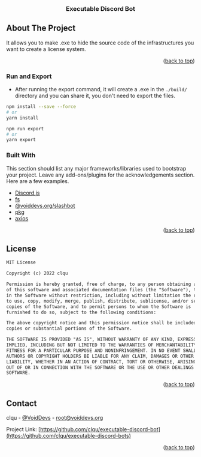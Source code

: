 <div id="top"></div>

<!-- PROJECT LOGO -->
<br />
<div align="center">
  <h3 align="center">Executable Discord Bot</h3>
</div>


<!-- ABOUT THE PROJECT -->
## About The Project

It allows you to make .exe to hide the source code of the infrastructures you want to create a license system.

<p align="right">(<a href="#top">back to top</a>)</p>


### Run and Export
- After running the export command, it will create a .exe in the `./build/` directory and you can share it, you don't need to export the files.

```bash
npm install --save --force
# or
yarn install
```
```bash
npm run export
# or
yarn export
```

### Built With

This section should list any major frameworks/libraries used to bootstrap your project. Leave any add-ons/plugins for the acknowledgements section. Here are a few examples.

* [Discord.js](https://www.npmjs.com/package/discord.js)
* [fs](https://www.npmjs.com/package/fs)
* [@voiddevs.org/slashbot](https://www.npmjs.com/package/@voiddevs.org/slashbot)
* [pkg](https://www.npmjs.com/package/pkg)
* [axios](https://www.npmjs.com/package/axios)

<p align="right">(<a href="#top">back to top</a>)</p>

<!-- LICENSE -->
## License

```txt
MIT License

Copyright (c) 2022 clqu

Permission is hereby granted, free of charge, to any person obtaining a copy
of this software and associated documentation files (the "Software"), to deal
in the Software without restriction, including without limitation the rights
to use, copy, modify, merge, publish, distribute, sublicense, and/or sell
copies of the Software, and to permit persons to whom the Software is
furnished to do so, subject to the following conditions:

The above copyright notice and this permission notice shall be included in all
copies or substantial portions of the Software.

THE SOFTWARE IS PROVIDED "AS IS", WITHOUT WARRANTY OF ANY KIND, EXPRESS OR
IMPLIED, INCLUDING BUT NOT LIMITED TO THE WARRANTIES OF MERCHANTABILITY,
FITNESS FOR A PARTICULAR PURPOSE AND NONINFRINGEMENT. IN NO EVENT SHALL THE
AUTHORS OR COPYRIGHT HOLDERS BE LIABLE FOR ANY CLAIM, DAMAGES OR OTHER
LIABILITY, WHETHER IN AN ACTION OF CONTRACT, TORT OR OTHERWISE, ARISING FROM,
OUT OF OR IN CONNECTION WITH THE SOFTWARE OR THE USE OR OTHER DEALINGS IN THE
SOFTWARE.

```

<p align="right">(<a href="#top">back to top</a>)</p>



<!-- CONTACT -->
## Contact

clqu - [@VoidDevs](https://twitter.com/voiddevs) - root@voiddevs.org

Project Link: [https://github.com/clqu/executable-discord-bot](https://github.com/clqu/executable-discord-bots)

<p align="right">(<a href="#top">back to top</a>)</p>
